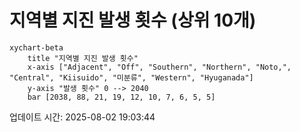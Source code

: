 # 지역별 지진 발생 횟수 (상위 10개)

```mermaid
xychart-beta
    title "지역별 지진 발생 횟수"
    x-axis ["Adjacent", "Off", "Southern", "Northern", "Noto,", "Central", "Kiisuido", "미분류", "Western", "Hyuganada"]
    y-axis "발생 횟수" 0 --> 2040
    bar [2038, 88, 21, 19, 12, 10, 7, 6, 5, 5]
```

업데이트 시간: 2025-08-02 19:03:44
